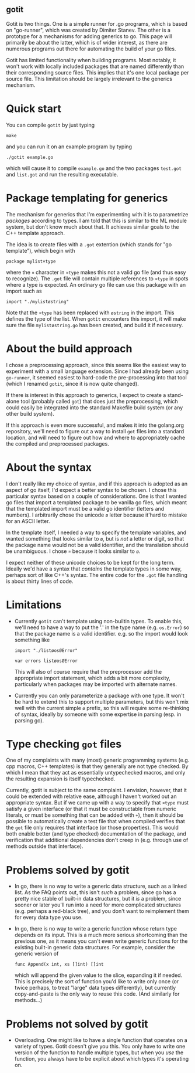 gotit
-----

Gotit is two things.  One is a simple runner for .go programs, which
is based on "go-runner", which was created by Dimiter Stanev.  The
other is a prototype for a mechanisms for adding generics to go.  This
page will primarily be about the latter, which is of wider interest,
as there are numerous programs out there for automating the build of
your go files.

Gotit has limited functionality when building programs.  Most notably,
it won't work with locally included packages that are named
differently than their corresponding source files. This implies that
it's one local package per source file.  This limitation should be
largely irrelevant to the generics mechanism.

Quick start
===========

You can compile `gotit` by just typing

    make

and you can run it on an example program by typing

    ./gotit example.go

which will cause it to compile `example.go` and the two packages
`test.got` and `list.got` and run the resulting executable.

Package templating for generics
===============================

The mechanism for generics that I'm experimenting with it is to
parametrize *packages* according to types.  I am told that this is
similar to the ML module system, but don't know much about that.  It
achieves similar goals to the C++ template approach.

The idea is to create files with a `.got` extention (which stands for
"go template"), which begin with

    package mylist¤type

where the `¤` character in `¤type` makes this not a valid go file (and
thus easy to recognize).  The `.got` file will contain multiple
references to `¤type` in spots where a type is expected.  An ordinary
go file can use this package with an import such as

    import "./mylistøstring"

Note that the `¤type` has been replaced with `østring` in the import.
This defines the type of the list.  When `gotit` encounters this
import, it will make sure the file `mylistøstring.go` has been
created, and build it if necessary.

About the build approach
========================

I chose a preprocessing approach, since this seems like the easiest
way to experiment with a small language extension.  Since I had
already been using `go-runner`, it seemed easiest to hard-code the
pre-processing into that tool (which I renamed `gotit`, since it is
now quite changed).

If there is interest in this approach to generics, I expect to create
a stand-alone tool (probably called `got`) that does just the
preprocessing, which could easily be integrated into the standard
Makefile build system (or any other build system).

If this approach is even more successful, and makes it into the
golang.org repository, we'll need to figure out a way to install `got`
files into a standard location, and will need to figure out how and
where to appropriately cache the compiled and preprocessed packages.

About the syntax
================

I don't really like my choice of syntax, and if this approach is
adopted as an aspect of go itself, I'd expect a better syntax to be
chosen.  I chose this particular syntax based on a couple of
considerations.  One is that I wanted go files that import a templated
package to be vanilla go files, which meant that the templated import
must be a valid go identifier (letters and numbers).  I arbitrarily
chose the unicode `ø` letter because it'hard to mistake for an ASCII
letter.

In the template itself, I needed a way to specify the template
variables, and wanted something that looks similar to `ø`, but is
*not* a letter or digit, so that the package name would not be a valid
identifier, and the translation should be unambiguous.  I chose `¤`
because it looks similar to `ø`.

I expect neither of these unicode choices to be kept for the long
term.  Ideally we'd have a syntax that *contains* the template types
in some way, perhaps sort of like C++'s syntax.  The entire code for
the `.got` file handling is about thirty lines of code.

Limitations
===========

- Currently `gotit` can't template using non-builtin types.  To enable
  this, we'll need to have a way to put the '.' in the type name
  (e.g. `os.Error`) so that the package name is a valid identifier.
  e.g. so the import would look something like

      import "./listøosØError"
    
      var errors listøosØError
  
  This will also of course require that the preprocessor add the
  appropriate import statement, which adds a bit more complexity,
  particularly when packages may be imported with alternate names.

- Currently you can only parameterize a package with one type.  It
  won't be hard to extend this to support multiple parameters, but
  this won't mix well with the current simple `ø` prefix, so this will
  require some re-thinking of syntax, ideally by someone with some
  expertise in parsing (esp. in parsing go).

Type checking `got` files
=========================

One of my complaints with many (most) generic programming systems
(e.g. cpp macros, C++ templates) is that they generally are not type
checked.  By which I mean that they act as essentially untypechecked
macros, and only the resulting expansion is itself typechecked.

Currently, gotit is subject to the same complaint.  I envision,
however, that it could be extended with relative ease, although I
haven't worked out an appropriate syntax.  But if we came up with a
way to specify that `¤type` must satisfy a given interface (or that it
must be constructable from numeric literals, or must be something that
can be added with `+`), then it should be possible to automatically
create a test file that when compiled verifies that the `got` file
only requires that interface (or those properties).  This would both
enable better (and type checked) documentation of the package, and
verification that additional dependencies don't creep in (e.g. through
use of methods outside that interface).

Problems solved by gotit
========================

- In go, there is no way to write a generic data structure, such as a
  linked list.  As the FAQ points out, this isn't *such* a problem,
  since go has a pretty nice stable of built-in data structures, but
  it *is* a problem, since sooner or later you'll run into a need for
  more complicated structures (e.g. perhaps a red-black tree), and you
  don't want to reimplement them for every data type you use.

- In go, there is no way to write a generic function whose return type
  depends on its input.  This is a much more serious shortcoming than
  the previous one, as it means you can't even write generic functions
  for the existing built-in generic data structures.  For example,
  consider the generic version of

      func Append(x int, xs []int) []int

  which will append the given value to the slice, expanding it if
  needed.  This is precisely the sort of function you'd like to write
  only once (or twice perhaps, to treat "large" data types
  differently), but currently copy-and-paste is the only way to reuse
  this code.  (And similarly for methods...)

Problems not solved by gotit
============================

- Overloading.  One might like to have a single function that operates
  on a variety of types.  Gotit doesn't give you this.  You only have
  to write one version of the function to handle multiple types, but
  when you *use* the function, you always have to be explicit about
  which types it's operating on.
